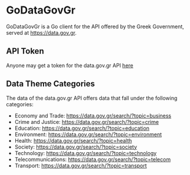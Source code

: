 # GoDataGovGr

GoDataGovGr is a Go client for the API offered by the Greek Government, served at https://data.gov.gr.

## API Token

Anyone may get a token for the data.gov.gr API [here](https://data.gov.gr/token/)

## Data Theme Categories

The data of the data.gov.gr API offers data that fall under the following categories:
* Economy and Trade: https://data.gov.gr/search/?topic=business
* Crime and Justice: https://data.gov.gr/search/?topic=crime
* Education: https://data.gov.gr/search/?topic=education
* Environment: https://data.gov.gr/search/?topic=environment
* Health: https://data.gov.gr/search/?topic=health
* Society: https://data.gov.gr/search/?topic=society
* Technology: https://data.gov.gr/search/?topic=technology
* Telecommunications: https://data.gov.gr/search/?topic=telecom
* Transport: https://data.gov.gr/search/?topic=transport
